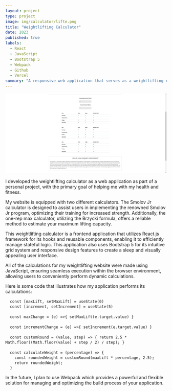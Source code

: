 ```yaml
---
layout: project
type: project
image: img/calculator/lifte.png
title: "Weightlifting Calculator"
date: 2023
published: true
labels:
  - React
  - JavaScript
  - Bootstrap 5
  - Webpack
  - Github
  - Vercel
summary: "A responsive web application that serves as a weightlifting calculator to help me with my health goals."
---
```


<div class="text-center p-4">
  <img src="../img/calculator/smolovjr.png" class="img-thumbnail" >
</div>

I developed the weightlifting calculator as a web application as part of a personal project, with the primary goal of helping me with my health and fitness.

My website is equipped with two different calculators. The Smolov Jr calculator is designed to assist users in implementing the renowned Smolov Jr program, optimizing their training for increased strength. Additionally, the one-rep max calculator, utilizing the Brzycki formula, offers a reliable method to estimate your maximum lifting capacity.

This weightlifting calculator is a frontend application that utilizes React.js framework for its hooks and reusable components, enabling it to efficiently manage stateful logic. This application also uses Bootstrap 5 for its intuitive grid system and responsive design features to create a sleep and visually appealing user interface.

All of the calculations for my weightlifting website were made using JavaScript, ensuring seamless execution within the browser environment, allowing users to conveniently perform dynamic calculations.

Here is some code that illustrates how my application performs its calculations:

```
  const [maxLift, setMaxLift] = useState(0)
  const [increment, setIncrement] = useState(5)

  const maxChange = (e) =>{ setMaxLift(e.target.value) }

  const incrementChange = (e) =>{ setIncrement(e.target.value) }

  const customRound = (value, step) => { return 2.5 * Math.floor((Math.floor(value) + step / 2) / step); }

  const calculateWeight = (percentage) => {
    const roundedWeight = customRound(maxLift * percentage, 2.5);
    return roundedWeight;
  }
```
In the future, I plan to use Webpack which provides a powerful and flexible solution for managing and optimizing the build process of your application.